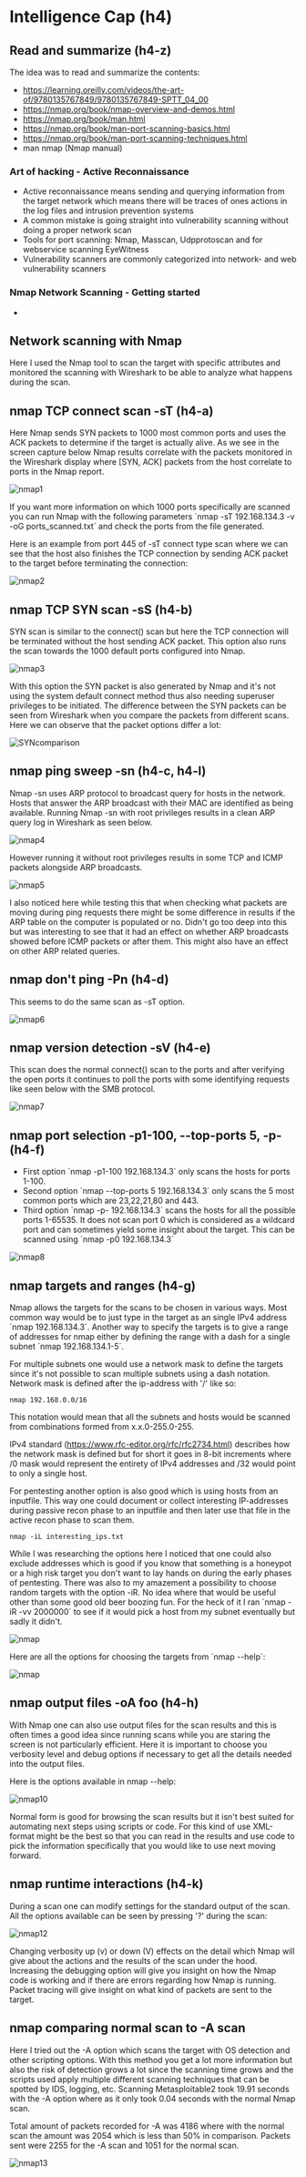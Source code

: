 # Intelligence Cap (h4)

## Read and summarize (h4-z)
The idea was to read and summarize the contents:
+ https://learning.oreilly.com/videos/the-art-of/9780135767849/9780135767849-SPTT_04_00
+ https://nmap.org/book/nmap-overview-and-demos.html
+ https://nmap.org/book/man.html
+ https://nmap.org/book/man-port-scanning-basics.html
+ https://nmap.org/book/man-port-scanning-techniques.html
+ man nmap (Nmap manual)

### Art of hacking - Active Reconnaissance

+ Active reconnaissance means sending and querying information from the target network which means there will be traces of ones actions in the log files and intrusion prevention systems
+ A common mistake is going straight into vulnerability scanning without doing a proper network scan
+ Tools for port scanning: Nmap, Masscan, Udpprotoscan and for webservice scanning EyeWitness
+ Vulnerability scanners are commonly categorized into network- and web vulnerability scanners

### Nmap Network Scanning - Getting started

+

## Network scanning with Nmap
Here I used the Nmap tool to scan the target with specific attributes and monitored the scanning with Wireshark to be able to analyze what happens during the scan.

## nmap TCP connect scan -sT (h4-a)
Here Nmap sends SYN packets to 1000 most common ports and uses the ACK packets to determine if the target is actually alive. As we see in the screen capture below Nmap results correlate with the packets monitored in the Wireshark display where [SYN, ACK] packets from the host correlate to ports in the Nmap report.

![nmap1](./nmap1.png)

If you want more information on which 1000 ports specifically are scanned you can run Nmap with the following parameters ´nmap -sT 192.168.134.3 -v -oG ports_scanned.txt´ and check the ports from the file generated.

Here is an example from port 445 of -sT connect type scan where we can see that the host also finishes the TCP connection by sending ACK packet to the target before terminating the connection:

![nmap2](./nmap2.png)

## nmap TCP SYN scan -sS (h4-b)
SYN scan is similar to the connect() scan but here the TCP connection will be terminated without the host sending ACK packet. This option also runs the scan towards the 1000 default ports configured into Nmap.

![nmap3](./nmap3.png)

With this option the SYN packet is also generated by Nmap and it's not using the system default connect method thus also needing superuser privileges to be initiated. The difference between the SYN packets can be seen from Wireshark when you compare the packets from different scans. Here we can observe that the packet options differ a lot:

![SYNcomparison](./SYNcomparison.png)

## nmap ping sweep -sn (h4-c, h4-l)
Nmap -sn uses ARP protocol to broadcast query for hosts in the network. Hosts that answer the ARP broadcast with their MAC are identified as being available. Running Nmap -sn with root privileges results in a clean ARP query log in Wireshark as seen below.

![nmap4](./nmap4.png)

However running it without root privileges results in some TCP and ICMP packets alongside ARP broadcasts.

![nmap5](./nmap5.png)

I also noticed here while testing this that when checking what packets are moving during ping requests there might be some difference in results if the ARP table on the computer is populated or no. Didn't go too deep into this but was interesting to see that it had an effect on whether ARP broadcasts showed before ICMP packets or after them. This might also have an effect on other ARP related queries.

## nmap don't ping -Pn (h4-d)
This seems to do the same scan as -sT option.

![nmap6](./nmap6.png)

## nmap version detection -sV (h4-e)
This scan does the normal connect() scan to the ports and after verifying the open ports it continues to poll the ports with some identifying requests like seen below with the SMB protocol.

![nmap7](./nmap7.png)

## nmap port selection -p1-100, --top-ports 5, -p- (h4-f)
+ First option ´nmap -p1-100 192.168.134.3´ only scans the hosts for ports 1-100.
+ Second option ´nmap --top-ports 5 192.168.134.3´ only scans the 5 most common ports which are 23,22,21,80 and 443.
+ Third option ´nmap -p- 192.168.134.3´ scans the hosts for all the possible ports 1-65535. It does not scan port 0 which is considered as a wildcard port and can sometimes yield some insight about the target. This can be scanned using ´nmap -p0 192.168.134.3´

![nmap8](./nmap8.png)

## nmap targets and ranges (h4-g)
Nmap allows the targets for the scans to be chosen in various ways. Most common way would be to just type in the target as an single IPv4 address ´nmap 192.168.134.3´. Another way to specify the targets is to give a range of addresses for nmap either by defining the range with a dash for a single subnet ´nmap 192.168.134.1-5´.

For multiple subnets one would use a network mask to define the targets since it's not possible to scan multiple subnets using a dash notation. Network mask is defined after the ip-address with '/' like so:
```
nmap 192.168.0.0/16
```
This notation would mean that all the subnets and hosts would be scanned from combinations formed from x.x.0-255.0-255.

IPv4 standard (https://www.rfc-editor.org/rfc/rfc2734.html) describes how the network mask is defined but for short it goes in 8-bit increments where /0 mask would represent the entirety of IPv4 addresses and /32 would point to only a single host.

For pentesting another option is also good which is using hosts from an inputfile. This way one could document or collect interesting IP-addresses during passive recon phase to an inputfile and then later use that file in the active recon phase to scan them.
```
nmap -iL interesting_ips.txt
```

While I was researching the options here I noticed that one could also exclude addresses which is good if you know that something is a honeypot or a high risk target you don't want to lay hands on during the early phases of pentesting. There was also to my amazement a possibility to choose random targets with the option -iR. No idea where that would be useful other than some good old beer boozing fun. For the heck of it I ran ´nmap -iR -vv 2000000´ to see if it would pick a host from my subnet eventually but sadly it didn't.

![nmap](./nmap11.png)

Here are all the options for choosing the targets from ´nmap --help´:

![nmap](./nmap9.png)

## nmap output files -oA foo (h4-h)
With Nmap one can also use output files for the scan results and this is often times a good idea since running scans while you are staring the screen is not particularly efficient. Here it is important to choose you verbosity level and debug options if necessary to get all the details needed into the output files.

Here is the options available in nmap --help:

![nmap10](./nmap10.png)

Normal form is good for browsing the scan results but it isn't best suited for automating next steps using scripts or code. For this kind of use XML-format might be the best so that you can read in the results and use code to pick the information specifically that you would like to use next moving forward.

## nmap runtime interactions (h4-k)
During a scan one can modify settings for the standard output of the scan. All the options available can be seen by pressing '?' during the scan:

![nmap12](./nmap12.png)

Changing verbosity up (v) or down (V) effects on the detail which Nmap will give about the actions and the results of the scan under the hood. Increasing the debugging option will give you insight on how the Nmap code is working and if there are errors regarding how Nmap is running. Packet tracing will give insight on what kind of packets are sent to the target.

## nmap comparing normal scan to -A scan
Here I tried out the -A option which scans the target with OS detection and other scripting options. With this method you get a lot more information but also the risk of detection grows a lot since the scanning time grows and the scripts used apply multiple different scanning techniques that can be spotted by IDS, logging, etc. Scanning Metasploitable2 took 19.91 seconds with the -A option where as it only took 0.04 seconds with the normal Nmap scan.

Total amount of packets recorded for -A was 4186 where with the normal scan the amount was 2054 which is less than 50% in comparison. Packets sent were 2255 for the -A scan and 1051 for the normal scan.

![nmap13](./nmap13.png)

